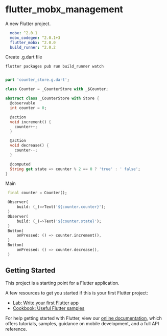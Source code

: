 # flutter_mobx_management

A new Flutter project.

```yaml
  mobx: ^2.0.1
  mobx_codegen: ^2.0.1+3
  flutter_mobx: ^2.0.0
  build_runner: ^2.0.2
```
Create .g.dart file
```
flutter packages pub run build_runner watch
```

```dart

part 'counter_store.g.dart';

class Counter = _CounterStore with _$Counter;

abstract class _CounterStore with Store {
  @observable
  int counter = 0;

  @action
  void increment() {
    counter++;
  }

  @action
  void decrease() {
    counter--;
  }

  @computed
  String get state => counter % 2 == 0 ? 'true' : ' false';
}
```
Main
```dart
 final counter = Counter();

 Observer(
     build: (_)=>Text('${counter.counter}');
 )
 Observer(
     build: (_)=>Text('${counter.state}');
 )
 Button(
     onPressed: () => counter.increment(),
 )
 Button(
     onPressed: () => counter.decrease(),
 )
```

## Getting Started

This project is a starting point for a Flutter application.

A few resources to get you started if this is your first Flutter project:

- [Lab: Write your first Flutter app](https://flutter.dev/docs/get-started/codelab)
- [Cookbook: Useful Flutter samples](https://flutter.dev/docs/cookbook)

For help getting started with Flutter, view our
[online documentation](https://flutter.dev/docs), which offers tutorials,
samples, guidance on mobile development, and a full API reference.
